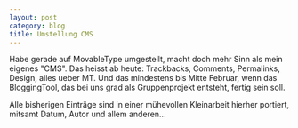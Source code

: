 ```yaml
---
layout: post
category: blog
title: Umstellung CMS
---
```


Habe gerade auf MovableType umgestellt, macht doch mehr Sinn als mein eigenes "CMS". Das heisst ab heute: Trackbacks, Comments, Permalinks, Design, alles ueber MT. Und das mindestens bis Mitte Februar, wenn das BloggingTool, das bei uns grad als Gruppenprojekt entsteht, fertig sein soll.

Alle bisherigen Einträge sind in einer mühevollen Kleinarbeit hierher portiert, mitsamt Datum, Autor und allem anderen...